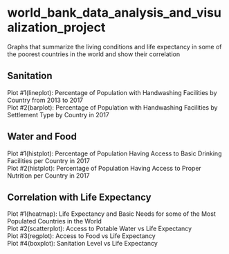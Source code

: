 # world_bank_data_analysis_and_visualization_project
Graphs that summarize the living conditions and life expectancy in some of the poorest countries in the world and show their correlation


## Sanitation

Plot #1(lineplot): Percentage of Population with Handwashing Facilities by Country from 2013 to 2017\
Plot #2(barplot): Percentage of Population with Handwashing Facilities by Settlement Type by Country in 2017


## Water and Food

Plot #1(histplot): Percentage of Population Having Access to Basic Drinking Facilities per Country in 2017\
Plot #2(histplot): Percentage of Population Having Access to Proper Nutrition per Country in 2017


## Correlation with Life Expectancy

Plot #1(heatmap): Life Expectancy and Basic Needs for some of the Most Populated Countries in the World\
Plot #2(scatterplot): Access to Potable Water vs Life Expectancy\
Plot #3(regplot): Access to Food vs Life Expectancy\
Plot #4(boxplot): Sanitation Level vs Life Expectancy
